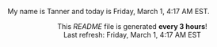My name is Tanner and today is Friday, March 1, 4:17 AM EST.

<p align="center">This <i>README</i> file is generated <b>every 3 hours</b>!</br>Last refresh: Friday, March 1, 4:17 AM EST<br /></p>
